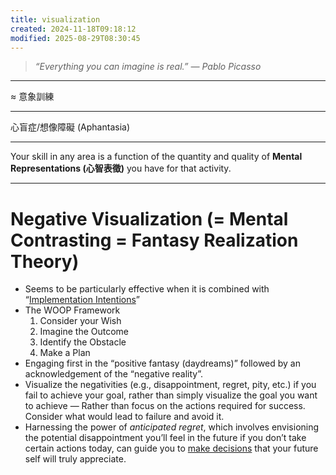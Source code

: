 ```yaml
---
title: visualization
created: 2024-11-18T09:18:12
modified: 2025-08-29T08:30:45
---
```


> _“Everything you can imagine is real.” — Pablo Picasso_

---

≈ 意象訓練

---

心盲症/想像障礙 (Aphantasia)

---

Your skill in any area is a function of the quantity and quality of **Mental Representations (心智表徵)** you have for that activity.

---

# Negative Visualization (= Mental Contrasting = Fantasy Realization Theory)

* Seems to be particularly effective when it is combined with “[Implementation Intentions](implementation-intentions.md)”
* The WOOP Framework
	1. Consider your Wish
	2. Imagine the Outcome
	3. Identify the Obstacle
	4. Make a Plan
* Engaging first in the “positive fantasy (daydreams)” followed by an acknowledgement of the “negative reality”.
* Visualize the negativities (e.g., disappointment, regret, pity, etc.) if you fail to achieve your goal, rather than simply visualize the goal you want to achieve — Rather than focus on the actions required for success. Consider what would lead to failure and avoid it.
* Harnessing the power of _anticipated regret_, which involves envisioning the potential disappointment you’ll feel in the future if you don’t take certain actions today, can guide you to [make decisions](decision-making.md) that your future self will truly appreciate.
